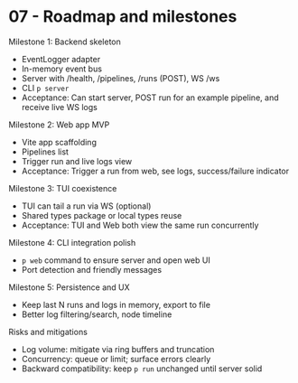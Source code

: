 # 07 - Roadmap and milestones

Milestone 1: Backend skeleton

- EventLogger adapter
- In-memory event bus
- Server with /health, /pipelines, /runs (POST), WS /ws
- CLI `p server`
- Acceptance: Can start server, POST run for an example pipeline, and receive live WS logs

Milestone 2: Web app MVP

- Vite app scaffolding
- Pipelines list
- Trigger run and live logs view
- Acceptance: Trigger a run from web, see logs, success/failure indicator

Milestone 3: TUI coexistence

- TUI can tail a run via WS (optional)
- Shared types package or local types reuse
- Acceptance: TUI and Web both view the same run concurrently

Milestone 4: CLI integration polish

- `p web` command to ensure server and open web UI
- Port detection and friendly messages

Milestone 5: Persistence and UX

- Keep last N runs and logs in memory, export to file
- Better log filtering/search, node timeline

Risks and mitigations

- Log volume: mitigate via ring buffers and truncation
- Concurrency: queue or limit; surface errors clearly
- Backward compatibility: keep `p run` unchanged until server solid
